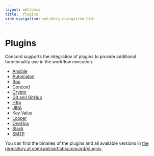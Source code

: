 ```yaml
---
layout: wmt/docs
title:  Plugins
side-navigation: wmt/docs-navigation.html
---
```


# Plugins

Concord supports the integration of plugins to provide additional functionality
use in the workflow execution.

- [Ansible](./ansible.html)
- [Automaton](./automaton.html)
- [Boo](./boo.html)
- [Concord](./concord.html)
- [Crypto](./crypto.html)
- [Git and GitHub](./git.html)
- [Http](./http.html)
- [JIRA](./jira.html)
- [Key Value](./key-value.html)
- [Looper](./looper.html)
- [OneOps](./oneops.html)
- [Slack](./slack.html)
- [SMTP](./smtp.html)

You can find the binaries of the plugins and all available versions in
[the repository at com/walmartlabs/concord/plugins](https://repository.walmart.com/content/groups/public/com/walmartlabs/concord/plugins/).
